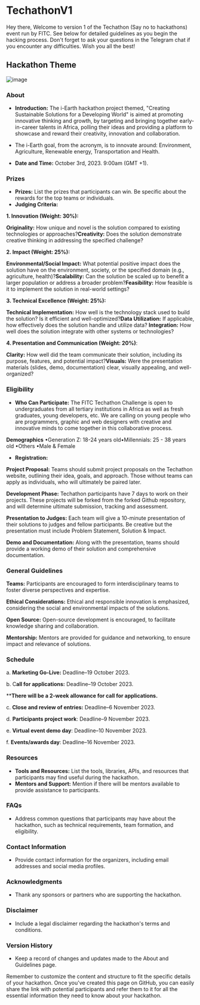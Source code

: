 # TechathonV1
Hey there, 
Welcome to version 1 of the Techathon (Say no to hackathons) event run by FITC. See below for detailed guidelines as you begin the hacking process. Don't forget to ask your questions in the Telegram chat if you encounter any difficulties. Wish you all the best!

## Hackathon Theme
![image](https://github.com/FITCNigeria/TechathonV1/assets/26925037/0293e522-35df-4545-a60d-6e16fc03199c)


### About
- **Introduction:**
 The i-Earth hackathon project themed, "Creating Sustainable Solutions for a Developing World" is aimed at promoting innovative thinking and growth, by targeting and bringing together early-in-career talents in Africa, polling their ideas and providing a platform to showcase and reward their creativity, innovation and collaboration.

- The i-Earth goal, from the acronym, is to innovate around: Environment, Agriculture, Renewable energy, Transportation and Health.
- **Date and Time:** October 3rd, 2023. 9:00am (GMT +1).
### Prizes
- **Prizes:** List the prizes that participants can win. Be specific about the rewards for the top teams or individuals.
- **Judging Criteria:**

**1. Innovation (Weight: 30%):​**

**Originality:** How unique and novel is the solution compared to existing technologies or approaches?​
**Creativity:** Does the solution demonstrate creative thinking in addressing the specified challenge?​

**2. Impact (Weight: 25%):​**

**Environmental/Social Impact:** What potential positive impact does the solution have on the environment, society, or the specified domain (e.g., agriculture, health)?​
**Scalability:** Can the solution be scaled up to benefit a larger population or address a broader problem?​
**Feasibility:** How feasible is it to implement the solution in real-world settings?​

**3. Technical Excellence (Weight: 25%):​**

**Technical Implementation:** How well is the technology stack used to build the solution? Is it efficient and well-optimized?​
**Data Utilization:** If applicable, how effectively does the solution handle and utilize data?​
**Integration:** How well does the solution integrate with other systems or technologies?​

**4. Presentation and Communication (Weight: 20%)**:​

**Clarity:** How well did the team communicate their solution, including its purpose, features, and potential impact?​
**Visuals:** Were the presentation materials (slides, demo, documentation) clear, visually appealing, and well-organized?​

### Eligibility
- **Who Can Participate:** The FITC Techathon Challenge is open to undergraduates from all tertiary institutions in Africa as well as fresh graduates, young developers, etc. We are calling on young people who are programmers, graphic and web designers with creative and innovative minds to come together in this collaborative process.​

**Demographic​s**
•Generation Z:  18-24 years old​
•Millennials:  25 - 38 years old​
•Others​
•Male & Female​
- **Registration:**

**Project Proposal:** Teams should submit project proposals on the Techathon website, outlining their idea, goals, and approach. Those without teams can apply as individuals, who will ultimately be paired later.​

**Development Phase:** Techathon participants have 7 days to work on their projects. These projects will be forked from the forked Github repository, and will determine ultimate submission, tracking and assessment.​

**Presentation to Judges:** Each team will give a 10-minute presentation of their solutions to judges and fellow participants. Be creative but the presentation must include Problem Statement, Solution & Impact.​

**Demo and Documentation:** Along with the presentation, teams should provide a working demo of their solution and comprehensive documentation.​

### General Guidelines
**Teams:** Participants are encouraged to form interdisciplinary teams to foster diverse perspectives and expertise.​

**Ethical Considerations:** Ethical and responsible innovation is emphasized, considering the social and environmental impacts of the solutions.​

**Open Source:** Open-source development is encouraged, to facilitate knowledge sharing and collaboration.​

**Mentorship:** Mentors are provided for guidance and networking, to ensure impact and relevance of solutions.​

### Schedule
a.	**Marketing Go-Live:** Deadline–19 October 2023.

b.	C**all for applications:** Deadline–19 October 2023.

****There will be a 2-week allowance for call for applications.**

c.	**Close and review of entries:** Deadline–6 November 2023.

d.	**Participants project work**: Deadline–9 November 2023.

e.	**Virtual event demo day**: Deadline–10 November 2023.

f. **Events/awards day**: Deadline–16 November 2023.


### Resources
- **Tools and Resources:** List the tools, libraries, APIs, and resources that participants may find useful during the hackathon.
- **Mentors and Support:** Mention if there will be mentors available to provide assistance to participants.

### FAQs
- Address common questions that participants may have about the hackathon, such as technical requirements, team formation, and eligibility.

### Contact Information
- Provide contact information for the organizers, including email addresses and social media profiles.

### Acknowledgments
- Thank any sponsors or partners who are supporting the hackathon.

### Disclaimer
- Include a legal disclaimer regarding the hackathon's terms and conditions.

### Version History
- Keep a record of changes and updates made to the About and Guidelines page.

Remember to customize the content and structure to fit the specific details of your hackathon. Once you've created this page on GitHub, you can easily share the link with potential participants and refer them to it for all the essential information they need to know about your hackathon.
